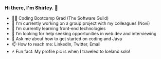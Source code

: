 ### Hi there, I'm Shirley. 👋

* 👩‍💻 Coding Bootcamp Grad (The Software Guild)
* 🔭 I'm currently working on a group project with my colleagues (Novi)
* 🌱 I’m currently learning front-end technologies
* 🤔 I’m looking for help seeking opportunities in web dev and interviewing
* 💬 Ask me about how to get started on coding and Java
* 📫 How to reach me: LinkedIn, Twitter, Email
* ⚡ Fun fact: My profile pic is when I traveled to Iceland solo!
<!--
**shirlz201/shirlz201** is a ✨ _special_ ✨ repository because its `README.md` (this file) appears on your GitHub profile.

Here are some ideas to get you started:

- 🔭 I’m currently working on ...
- 🌱 I’m currently learning ...
- 👯 I’m looking to collaborate on ...
- 🤔 I’m looking for help with ...
- 💬 Ask me about ...
- 📫 How to reach me: ...
- 😄 Pronouns: ...
- ⚡ Fun fact: ...
-->
